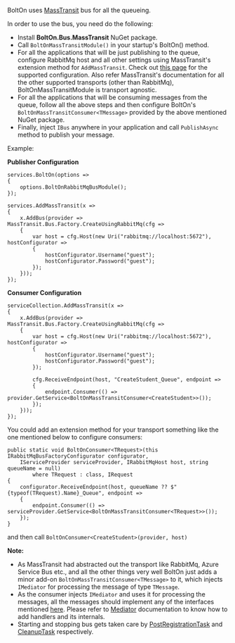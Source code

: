 BoltOn uses [MassTransit](https://masstransit-project.com/) bus for all the queueing. 

In order to use the bus, you need do the following:

* Install **BoltOn.Bus.MassTransit** NuGet package.
* Call `BoltOnMassTransitModule()` in your startup's BoltOn() method. 
* For all the applications that will be just publishing to the queue, configure RabbitMq host and all other settings using MassTransit's extension method for `AddMassTransit`. Check out [this page](https://masstransit-project.com/MassTransit/usage/containers/msdi.html) for the supported configuration. Also refer MassTransit's documentation for all the other supported transports (other than RabbitMq), BoltOnMassTransitModule is transport agnostic.
* For all the applications that will be consuming messages from the queue, follow all the above steps and then configure BoltOn's `BoltOnMassTransitConsumer<TMessage>` provided by the above mentioned NuGet package. 
* Finally, inject `IBus` anywhere in your application and call `PublishAsync` method to publish your message. 

Example:

**Publisher Configuration**

    services.BoltOn(options =>
    {
        options.BoltOnRabbitMqBusModule();
    });

    services.AddMassTransit(x =>
    {
        x.AddBus(provider => MassTransit.Bus.Factory.CreateUsingRabbitMq(cfg =>
        {
            var host = cfg.Host(new Uri("rabbitmq://localhost:5672"), hostConfigurator =>
            {
                hostConfigurator.Username("guest");
                hostConfigurator.Password("guest");
            });
        }));
    });

**Consumer Configuration**

    serviceCollection.AddMassTransit(x =>
    {
        x.AddBus(provider => MassTransit.Bus.Factory.CreateUsingRabbitMq(cfg =>
        {
            var host = cfg.Host(new Uri("rabbitmq://localhost:5672"), hostConfigurator =>
            {
                hostConfigurator.Username("guest");
                hostConfigurator.Password("guest");
            });

            cfg.ReceiveEndpoint(host, "CreateStudent_Queue", endpoint =>
            {
                endpoint.Consumer(() => provider.GetService<BoltOnMassTransitConsumer<CreateStudent>>());
            });
        }));
    });

You could add an extension method for your transport something like the one mentioned below to configure consumers:

    public static void BoltOnConsumer<TRequest>(this IRabbitMqBusFactoryConfigurator configurator, 
        IServiceProvider serviceProvider, IRabbitMqHost host, string queueName = null)
            where TRequest : class, IRequest
    {
        configurator.ReceiveEndpoint(host, queueName ?? $"{typeof(TRequest).Name}_Queue", endpoint =>
        {
            endpoint.Consumer(() => serviceProvider.GetService<BoltOnMassTransitConsumer<TRequest>>());
        });
    } 

and then call `BoltOnConsumer<CreateStudent>(provider, host)`

**Note:**

* As MassTransit had abstracted out the transport like RabbitMq, Azure Service Bus etc., and all the other things very well BoltOn just adds a minor add-on `BoltOnMassTransitConsumer<TMessage>` to it, which injects `IMediator` for processing the message of type `TMessage`.
* As the consumer injects `IMediator` and uses it for processing the messages, all the messages should implement any of the interfaces mentioned [here](../mediator/#request-response-and-handler). 
Please refer to [Mediator](../mediator) documentation to know how to add handlers and its internals.
* Starting and stopping bus gets taken care by [PostRegistrationTask](https://github.com/gokulm/BoltOn/blob/master/src/BoltOn.Bus.MassTransit/PostRegistrationTask.cs) and [CleanupTask](https://github.com/gokulm/BoltOn/blob/master/src/BoltOn.Bus.MassTransit/CleanupTask.cs) respectively. 
